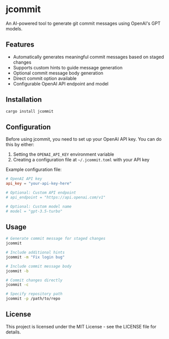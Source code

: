 # jcommit

An AI-powered tool to generate git commit messages using OpenAI's GPT models.

## Features

- Automatically generates meaningful commit messages based on staged changes
- Supports custom hints to guide message generation
- Optional commit message body generation
- Direct commit option available
- Configurable OpenAI API endpoint and model

## Installation

```bash
cargo install jcommit
```

## Configuration

Before using jcommit, you need to set up your OpenAI API key. You can do this by either:

1. Setting the `OPENAI_API_KEY` environment variable
2. Creating a configuration file at `~/.jcommit.toml` with your API key

Example configuration file:

```toml
# OpenAI API key
api_key = "your-api-key-here"

# Optional: Custom API endpoint
# api_endpoint = "https://api.openai.com/v1"

# Optional: Custom model name
# model = "gpt-3.5-turbo"
```

## Usage

```bash
# Generate commit message for staged changes
jcommit

# Include additional hints
jcommit -m "Fix login bug"

# Include commit message body
jcommit -b

# Commit changes directly
jcommit -c

# Specify repository path
jcommit -p /path/to/repo
```

## License

This project is licensed under the MIT License - see the LICENSE file for details.